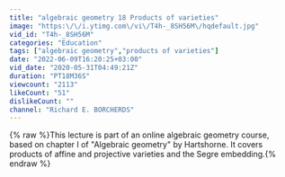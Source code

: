 ```yaml
---
title: "algebraic geometry 18 Products of varieties"
image: "https:\/\/i.ytimg.com\/vi\/T4h-_8SH56M\/hqdefault.jpg"
vid_id: "T4h-_8SH56M"
categories: "Education"
tags: ["algebraic geometry","products of varieties"]
date: "2022-06-09T16:20:25+03:00"
vid_date: "2020-05-31T04:49:21Z"
duration: "PT18M36S"
viewcount: "2113"
likeCount: "51"
dislikeCount: ""
channel: "Richard E. BORCHERDS"
---
```

{% raw %}This lecture is part of an online algebraic geometry course, based on chapter I of &quot;Algebraic geometry&quot; by Hartshorne. It covers products of affine and projective varieties and the Segre embedding.{% endraw %}
